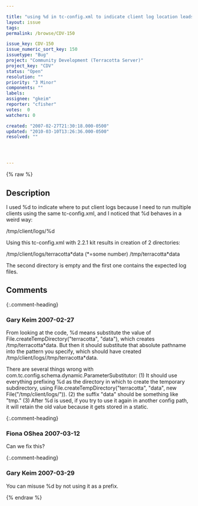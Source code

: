 ```yaml
---

title: "using %d in tc-config.xml to indicate client log location leads to creation of 2 directories"
layout: issue
tags: 
permalink: /browse/CDV-150

issue_key: CDV-150
issue_numeric_sort_key: 150
issuetype: "Bug"
project: "Community Development (Terracotta Server)"
project_key: "CDV"
status: "Open"
resolution: ""
priority: "3 Minor"
components: ""
labels: 
assignee: "gkeim"
reporter: "cfisher"
votes:  0
watchers: 0

created: "2007-02-27T21:30:18.000-0500"
updated: "2010-03-10T13:26:36.000-0500"
resolved: ""




---
```


{% raw %}

## Description

<div markdown="1" class="description">

I used %d to indicate where to put client logs because I need to run multiple clients using the same tc-config.xml, and I noticed that %d behaves in a weird way:

<clients>
   <logs>/tmp/client/logs/%d</logs>
 </clients>

Using this tc-config.xml with 2.2.1 kit results in creation of 2 directories:

/tmp/client/logs/terracotta\*data  (\*=some number)
/tmp/terracotta\*data

The second directory is empty and the first one contains the expected log files. 

</div>

## Comments


{:.comment-heading}
### **Gary Keim** <span class="date">2007-02-27</span>

<div markdown="1" class="comment">

From looking at the code, %d means substitute the value of File.createTempDirectory("terracotta", "data"), which creates /tmp/terracotta\*data.  But then it should substitute that absolute pathname into the pattern you specify, which should have created /tmp/client/logs//tmp/terracotta\*data.

There are several things wrong with com.tc.config.schema.dynamic.ParameterSubstitutor:
(1) It should use everything prefixing %d as the directory in which to create the temporary subdirectory, using File.createTempDirectory("terracotta", "data", new File("/tmp/client/logs/")).
(2) the suffix "data" should be something like "tmp."
(3) After %d is used, if you try to use it again in another config path, it will retain the old value because it gets stored in a static.


</div>


{:.comment-heading}
### **Fiona OShea** <span class="date">2007-03-12</span>

<div markdown="1" class="comment">

Can we fix this?

</div>


{:.comment-heading}
### **Gary Keim** <span class="date">2007-03-29</span>

<div markdown="1" class="comment">

You can misuse %d by not using it as a prefix.


</div>



{% endraw %}
